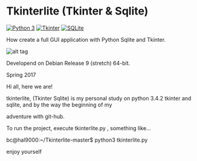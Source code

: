 # Tkinterlite (Tkinter & Sqlite)

[![Python 3](https://img.shields.io/badge/python-3%20-blue.svg)](https://www.python.org/downloads/)
[![Tkinter](https://img.shields.io/badge/Tkinter%20-green.svg)](https://docs.python.org/3/library/tk.html)
[![SQLite](https://img.shields.io/badge/sqlite-%2307405e.svg)](https://www.sqlite.org/index.html)

How create a full GUI application with Python Sqlite and Tkinter.

![alt tag](https://user-images.githubusercontent.com/5463566/150857962-3a3f73b8-ad88-41a9-8d87-4e7524cc2808.png)

Developend on Debian Release 9 (stretch) 64-bit.

Spring 2017

Hi all, here we are!

tkinterlite, (Tkinter Sqlite) is my personal study on python 3.4.2 tkinter and sqlite, and by the way the beginning of my

adventure with git-hub.

To run the project, execute tkinterlite.py , something like...

bc@hal9000:~/Tkinterlite-master$ python3 tkinterlite.py 

enjoy yourself





